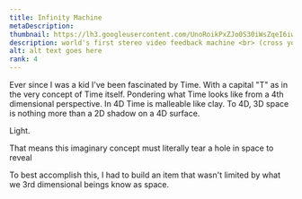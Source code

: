 ```yaml
---
title: Infinity Machine
metaDescription: 
thumbnail: https://lh3.googleusercontent.com/UnoRoikPxZJo0S30iWsZqeI6iwSptbmRIJOKrPlsqliuT6l0r8P_3bP6KcgXwMFLgFUdZrkcilNKLg-xZeql8S7YaD4QBnyn2Yltlu2X2u4sYQGqxApoS8y-zBE0oRdkumGPV9frlg=w2400
description: world's first stereo video feedback machine <br> (cross your eyes to view in 3D)
alt: alt text goes here
rank: 4
---
```


Ever since I was a kid I've been fascinated by Time. With a capital "T" as in the very concept of Time itself. Pondering what Time looks like from a 4th dimensional perspective. In 4D Time is malleable like clay. To 4D, 3D space is nothing more than a 2D shadow on a 4D surface.

Light.


That means this imaginary concept must literally tear a hole in space to reveal 

To best accomplish this, I had to build an item that wasn't limited by what we 3rd dimensional beings know as space.